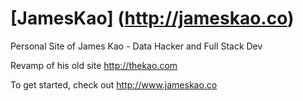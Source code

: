 # [JamesKao] (http://jameskao.co)

Personal Site of James Kao - Data Hacker and Full Stack Dev

Revamp of his old site <http://thekao.com>

To get started, check out <http://www.jameskao.co>
